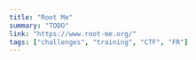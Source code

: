 ```yaml
---
title: "Root Me"
summary: "TODO"
link: "https://www.root-me.org/"
tags: ["challenges", "training", "CTF", "FR"]
---
```

